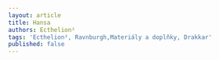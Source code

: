 ```yaml
---
layout: article
title: Hansa
authors: Ecthelion²
tags: 'Ecthelion², Ravnburgh,Materiály a doplňky, Drakkar'
published: false
---
```


